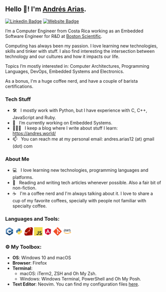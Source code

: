 ## Hello 👋! I'm [Andrés Arias](https://github.com/andres-arias/).

[![Linkedin Badge](https://img.shields.io/badge/-LinkedIn-0e76a8?style=flat-square&logo=Linkedin&logoColor=white)](https://linkedin.com/in/andresarias95)
[![Website Badge](https://img.shields.io/badge/Website-3b5998?style=flat-square&logo=google-chrome&logoColor=white)](https://andres.world/)

I’m a Computer Engineer from Costa Rica working as an Embedded Software Engineer for R&D at [Boston Scientific](https://www.bostonscientific.com).

Computing has always been my passion. I love learning new technologies, skills and tinker with stuff.
I also find interesting the intersection between technology and our cultures and how it impacts our life.

Topics I’m mostly interested in: Computer Architectures, Programming Languages, DevOps, Embedded Systems and Electronics.

As a bonus, I'm a huge coffee nerd, and have a couple of barista certifications.

### Tech Stuff

- 🛠 &nbsp; I mostly work with Python, but I have experience with C, C++, JavaScript and Ruby.
- 🚀 &nbsp; I’m currently working on Embedded Systems.
- 👨🏻‍💻 &nbsp; I keep a blog where I write about stuff I learn: https://andres.world/
- 📫 &nbsp; You can reach me at my personal email: andres.arias12 (at) gmail (dot) com

### About Me

- 💻 &nbsp; I love learning new technologies, programming languages and platforms.
- 📰 &nbsp; Reading and writing tech articles whenever possible. Also a fair bit of non-fiction.
- ☕ &nbsp; I'm a coffee nerd and I'm always talking about it. I love to share a cup of my favorite coffees, specially with people not familiar with specialty coffee.

### Languages and Tools:

<code><img height="27" src="https://raw.githubusercontent.com/github/explore/80688e429a7d4ef2fca1e82350fe8e3517d3494d/topics/cpp/cpp.png" alt="cpp"></code>
<code><img height="27" src="https://raw.githubusercontent.com/github/explore/80688e429a7d4ef2fca1e82350fe8e3517d3494d/topics/python/python.png" alt="python"></code>
<code><img height="27" src="https://raw.githubusercontent.com/github/explore/80688e429a7d4ef2fca1e82350fe8e3517d3494d/topics/ruby/ruby.png" alt="ruby"></code>
<code><img height="27" src="https://raw.githubusercontent.com/github/explore/80688e429a7d4ef2fca1e82350fe8e3517d3494d/topics/javascript/javascript.png" alt="javascript"></code>
<code><img height="27" src="https://raw.githubusercontent.com/github/explore/80688e429a7d4ef2fca1e82350fe8e3517d3494d/topics/angular/angular.png" alt="angular"></code>
<code><img height="27" src="https://raw.githubusercontent.com/devicons/devicon/master/icons/git/git-original.svg" alt="git"></code>
<code><img height="27" src="https://raw.githubusercontent.com/github/explore/80688e429a7d4ef2fca1e82350fe8e3517d3494d/topics/aws/aws.png" alt="aws"></code>

### ⚙️ My Toolbox:

- **OS**: Windows 10 and macOS
- **Browser**: Firefox 
- **Terminal**: 
    - macOS: iTerm2, ZSH and Oh My Zsh.
    - Windows: Windows Terminal, PowerShell and Oh My Posh.
- **Text Editor**: Neovim. You can find my configuration files <a href="https://github.com/andres-arias/dotfiles/tree/master/nvim">here</a>.
